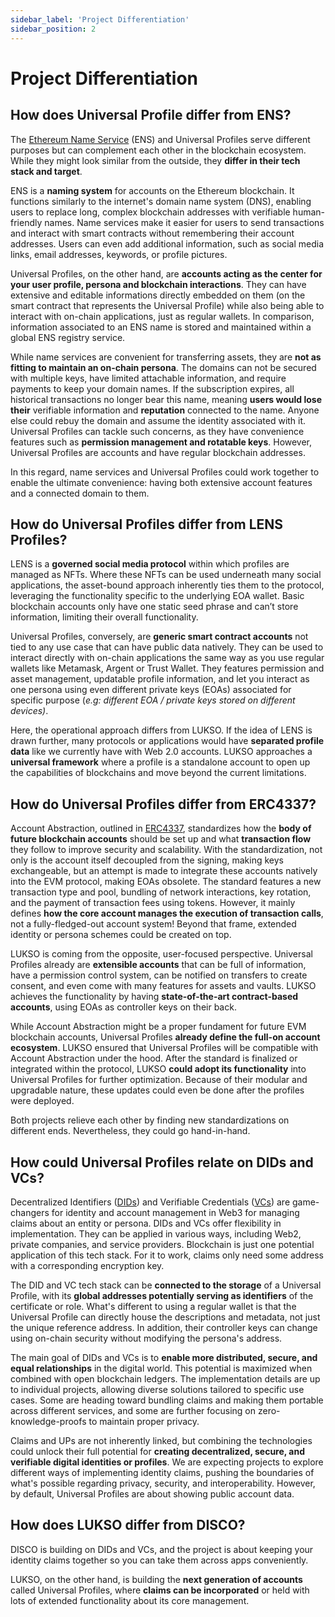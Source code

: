 ```yaml
---
sidebar_label: 'Project Differentiation'
sidebar_position: 2
---
```


# Project Differentiation

## How does Universal Profile differ from ENS?

The [Ethereum Name Service](https://docs.ens.domains/) (ENS) and Universal Profiles serve different purposes but can complement each other in the blockchain ecosystem. While they might look similar from the outside, they **differ in their tech stack and target**.

ENS is a **naming system** for accounts on the Ethereum blockchain. It functions similarly to the internet's domain name system (DNS), enabling users to replace long, complex blockchain addresses with verifiable human-friendly names. Name services make it easier for users to send transactions and interact with smart contracts without remembering their account addresses. Users can even add additional information, such as social media links, email addresses, keywords, or profile pictures.

Universal Profiles, on the other hand, are **accounts acting as the center for your user profile, persona and blockchain interactions**. They can have extensive and editable informations directly embedded on them (on the smart contract that represents the Universal Profile) while also being able to interact with on-chain applications, just as regular wallets. In comparison, information associated to an ENS name is stored and maintained within a global ENS registry service.

While name services are convenient for transferring assets, they are **not as fitting to maintain an on-chain persona**. The domains can not be secured with multiple keys, have limited attachable information, and require payments to keep your domain names. If the subscription expires, all historical transactions no longer bear this name, meaning **users would lose their** verifiable information and **reputation** connected to the name. Anyone else could rebuy the domain and assume the identity associated with it. Universal Profiles can tackle such concerns, as they have convenience features such as **permission management and rotatable keys**. However, Universal Profiles are accounts and have regular blockchain addresses.

In this regard, name services and Universal Profiles could work together to enable the ultimate convenience: having both extensive account features and a connected domain to them.

## How do Universal Profiles differ from LENS Profiles?

LENS is a **governed social media protocol** within which profiles are managed as NFTs. Where these NFTs can be used underneath many social applications, the asset-bound approach inherently ties them to the protocol, leveraging the functionality specific to the underlying EOA wallet. Basic blockchain accounts only have one static seed phrase and can’t store information, limiting their overall functionality.

Universal Profiles, conversely, are **generic smart contract accounts** not tied to any use case that can have public data natively. They can be used to interact directly with on-chain applications the same way as you use regular wallets like Metamask, Argent or Trust Wallet. They features permission and asset management, updatable profile information, and let you interact as one persona using even different private keys (EOAs) associated for specific purpose (_e.g: different EOA / private keys stored on different devices)_.

Here, the operational approach differs from LUKSO. If the idea of LENS is drawn further, many protocols or applications would have **separated profile data** like we currently have with Web 2.0 accounts. LUKSO approaches a **universal framework** where a profile is a standalone account to open up the capabilities of blockchains and move beyond the current limitations.

## How do Universal Profiles differ from ERC4337?

Account Abstraction, outlined in [ERC4337](https://eips.ethereum.org/EIPS/eip-4337), standardizes how the **body of future blockchain accounts** should be set up and what **transaction flow** they follow to improve security and scalability. With the standardization, not only is the account itself decoupled from the signing, making keys exchangeable, but an attempt is made to integrate these accounts natively into the EVM protocol, making EOAs obsolete. The standard features a new transaction type and pool, bundling of network interactions, key rotation, and the payment of transaction fees using tokens. However, it mainly defines **how the core account manages the execution of transaction calls**, not a fully-fledged-out account system! Beyond that frame, extended identity or persona schemes could be created on top.

LUKSO is coming from the opposite, user-focused perspective. Universal Profiles already are **extensible accounts** that can be full of information, have a permission control system, can be notified on transfers to create consent, and even come with many features for assets and vaults. LUKSO achieves the functionality by having **state-of-the-art contract-based accounts**, using EOAs as controller keys on their back.

While Account Abstraction might be a proper fundament for future EVM blockchain accounts, Universal Profiles **already define the full-on account ecosystem**. LUKSO ensured that Universal Profiles will be compatible with Account Abstraction under the hood. After the standard is finalized or integrated within the protocol, LUKSO **could adopt its functionality** into Universal Profiles for further optimization. Because of their modular and upgradable nature, these updates could even be done after the profiles were deployed.

Both projects relieve each other by finding new standardizations on different ends. Nevertheless, they could go hand-in-hand.

## How could Universal Profiles relate on DIDs and VCs?

Decentralized Identifiers ([DIDs](https://www.w3.org/TR/did-core/#abstract)) and Verifiable Credentials ([VCs](https://www.w3.org/TR/vc-data-model/)) are game-changers for identity and account management in Web3 for managing claims about an entity or persona. DIDs and VCs offer flexibility in implementation. They can be applied in various ways, including Web2, private companies, and service providers. Blockchain is just one potential application of this tech stack. For it to work, claims only need some address with a corresponding encryption key.

The DID and VC tech stack can be **connected to the storage** of a Universal Profile, with its **global addresses potentially serving as identifiers** of the certificate or role. What's different to using a regular wallet is that the Universal Profile can directly house the descriptions and metadata, not just the unique reference address. In addition, their controller keys can change using on-chain security without modifying the persona's address.

The main goal of DIDs and VCs is to **enable more distributed, secure, and equal relationships** in the digital world. This potential is maximized when combined with open blockchain ledgers. The implementation details are up to individual projects, allowing diverse solutions tailored to specific use cases. Some are heading toward bundling claims and making them portable across different services, and some are further focusing on zero-knowledge-proofs to maintain proper privacy.

Claims and UPs are not inherently linked, but combining the technologies could unlock their full potential for **creating decentralized, secure, and verifiable digital identities or profiles**. We are expecting projects to explore different ways of implementing identity claims, pushing the boundaries of what's possible regarding privacy, security, and interoperability. However, by default, Universal Profiles are about showing public account data.

## How does LUKSO differ from DISCO?

DISCO is building on DIDs and VCs, and the project is about keeping your identity claims together so you can take them across apps conveniently.

LUKSO, on the other hand, is building the **next generation of accounts** called Universal Profiles, where **claims can be incorporated** or held with lots of extended functionality about its core management.
